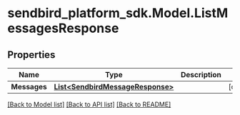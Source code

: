 
# sendbird_platform_sdk.Model.ListMessagesResponse

## Properties

Name | Type | Description | Notes
------------ | ------------- | ------------- | -------------
**Messages** | [**List&lt;SendbirdMessageResponse&gt;**](SendbirdMessageResponse.md) |  | [optional] 

[[Back to Model list]](../README.md#documentation-for-models)
[[Back to API list]](../README.md#documentation-for-api-endpoints)
[[Back to README]](../README.md)

